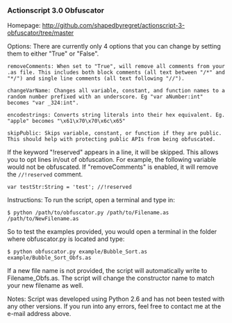 ### Actionscript 3.0 Obfuscator

Homepage: http://github.com/shapedbyregret/actionscript-3-obfuscator/tree/master

Options: There are currently only 4 options that you can change by setting them to either "True" or "False".

```
removeComments: When set to "True", will remove all comments from your .as file. This includes both block comments (all text between "/*" and "*/") and single line comments (all text following "//").

changeVarName: Changes all variable, constant, and function names to a random number prefixed with an underscore. Eg "var aNumber:int" becomes "var _324:int".

encodestrings: Converts string literals into their hex equivalent. Eg. "apple" becomes "\x61\x70\x70\x6c\x65"

skipPublic: Skips variable, constant, or function if they are public. This should help with protecting public APIs from being obfuscated.
```

If the keyword "!reserved" appears in a line, it will be skipped. This allows you to opt lines in/out of obfuscation. For example, the following variable would not be obfuscated. If "removeComments" is enabled, it will remove the `//!reserved` comment.
```
var testStr:String = 'test'; //!reserved
```


Instructions: To run the script, open a terminal and type in:
```
$ python /path/to/obfuscator.py /path/to/Filename.as /path/to/NewFilename.as
```

So to test the examples provided, you would open a terminal in the folder where obfuscator.py is located and type:
```
$ python obfuscator.py example/Bubble_Sort.as example/Bubble_Sort_Obfs.as
```

If a new file name is not provided, the script will automatically write to Filename_Obfs.as. The script will change the constructor name to match your new filename as well.

Notes: Script was developed using Python 2.6 and has not been tested with any other versions. If you run into any errors, feel free to contact me at the e-mail address above.
